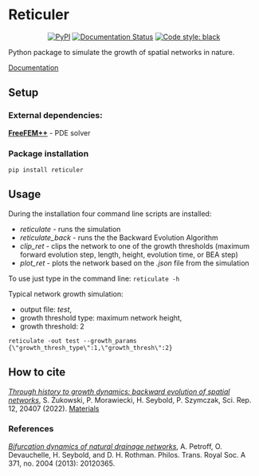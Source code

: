 # Reticuler

<p align="center">
<a href="https://pypi.org/project/reticuler/"><img alt="PyPI" src="https://img.shields.io/pypi/v/reticuler"></a>
<a href='https://reticuler.readthedocs.io/en/latest/?badge=latest'><img src='https://readthedocs.org/projects/reticuler/badge/?version=latest' alt='Documentation Status'/></a>
<a href="https://github.com/psf/black"><img alt="Code style: black" src="https://img.shields.io/badge/code%20style-black-000000.svg"></a>
</p>

Python package to simulate the growth of spatial networks in nature.

[Documentation](https://reticuler.readthedocs.io/en/latest/)

## Setup

### External dependencies:
[__FreeFEM++__](https://freefem.org/) - PDE solver

### Package installation
```
pip install reticuler
```

## Usage

During the installation four command line scripts are installed:
   - *reticulate* - runs the simulation
   - *reticulate_back* - runs the the Backward Evolution Algorithm
   - *clip_ret* - clips the network to one of the growth thresholds (maximum forward evolution step, length, height, evolution time, or BEA step)
   - *plot_ret* - plots the network based on the *.json* file from the simulation

To use just type in the command line:
`reticulate -h`

Typical network growth simulation:
- output file: *test*,
- growth threshold type: maximum network height,
- growth threshold: 2
```
reticulate -out test --growth_params {\"growth_thresh_type\":1,\"growth_thresh\":2}
```

## How to cite
[*Through history to growth dynamics: backward evolution of spatial networks*](https://doi.org/10.1038/s41598-022-24656-x), S. Żukowski, P. Morawiecki, H. Seybold, P. Szymczak, Sci. Rep. 12, 20407 (2022).
[Materials](https://github.com/stzukowski/reticuler/tree/main/archive/papers/2022SciRep)

### References
[*Bifurcation dynamics of natural drainage networks*](https://doi.org/10.1098/rsta.2012.0365),  A. Petroff, O. Devauchelle, H. Seybold, and D. H. Rothman. Philos. Trans. Royal Soc. A 371, no. 2004 (2013): 20120365.
